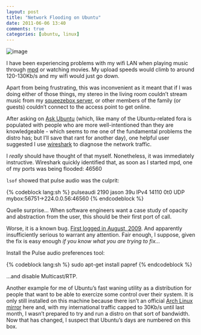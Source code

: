 ```yaml
---
layout: post
title: "Network Flooding on Ubuntu"
date: 2011-06-06 13:40
comments: true
categories: [ubuntu, linux]
---
```

![image](http://miromiro.com/Blog-images/ubuntu-logo.png)

I have been experiencing problems with my wifi LAN when playing music
through
[mpd](http://mpd.wikia.com/wiki/Music_Player_Daemon_Wiki "Music Player Daemon homepage")
or watching movies. My upload speeds would climb to around 120-130Kb/s
and my wifi would just go down.

Apart from being frustrating, this was inconvenient as it meant that if
I was doing either of those things, my stereo in the living room
couldn’t stream music from my 
[squeezebox server](http://www.mysqueezebox.com/index/Home "Squeezebox home"), or
other members of the family (or guests) couldn’t connect to the access
point to get online.

After asking on 
[Ask Ubuntu](http://askubuntu.com/questions/45772/playing-music-or-movies-kills-my-wifi "My question on Ask Ubuntu")
(which, like many of the Ubuntu-related fora is populated with people
who are more well-intentioned than they are knowledgeable - which seems
to me one of the fundamental problems the distro has; but I’ll save that
rant for another day), one helpful user suggested I use
[wireshark](http://www.wireshark.org/ "Wireshark website") to diagnose
the network traffic.

I *really* should have thought of that myself. Nonetheless, it was
immediately instructive. Wireshark quickly identified that, as soon as I
started mpd, one of my ports was being flooded: 46560

`lsof` showed that pulse audio was the culprit:

{% codeblock lang:sh %}
pulseaudi 2190 jason 39u IPv4 14110 0t0 UDP mybox:56751->224.0.0.56:46560
{% endcodeblock %}

Quelle surprise… When software engineers want a case study of opacity
and abstraction from the user, this should be their first port of call.

Worse, it is a known bug. 
[First logged in August, 2009](https://bugs.launchpad.net/ubuntu/+source/pulseaudio/+bug/411688 "Pulse bug on launchpad").
And apparently insufficiently serious to warrant any attention. Fair
enough, I suppose, given the fix is easy enough *if you know what you
are trying to fix…*

Install the Pulse audio preferences tool:

{% codeblock lang:sh %}
sudo apt-get install papref
{% endcodeblock %}

…and disable Multicast/RTP.

Another example for me of Ubuntu’s fast waning utility as a distribution
for people that want to be able to exercize some control over their
system. It is only still installed on this machine because there isn’t
an official [Arch Linux mirror](https://wiki.archlinux.org/index.php/Mirrors "Arch wiki mirror list")
here and, with my international traffic capped to 30Kb/s until last
month, I wasn’t prepared to try and run a distro on that sort of
bandwidth. Now that has changed, I suspect that Ubuntu’s days are
numbered on this box.
